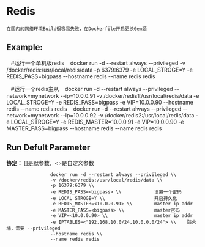 Redis
===

    在国内的网络环境Build很容易失败，在Dockerfile开启更换Gem源

## Example:

    #运行一个单机版redis
    docker run -d --restart always --privileged -v /docker/redis:/usr/local/redis/data -p 6379:6379 -e LOCAL_STROGE=Y -e REDIS_PASS=bigpass --hostname redis --name redis redis

    #运行一个redis主从
    docker run -d --restart always --privileged --network=mynetwork --ip=10.0.0.91 -v /docker/redis1:/usr/local/redis/data -e LOCAL_STROGE=Y -e REDIS_PASS=bigpass -e VIP=10.0.0.90 --hostname redis --name redis redis
    docker run -d --restart always --privileged --network=mynetwork --ip=10.0.0.92 -v /docker/redis2:/usr/local/redis/data -e LOCAL_STROGE=Y -e REDIS_MASTER=10.0.0.91 -e VIP=10.0.0.90 -e MASTER_PASS=bigpass --hostname redis --name redis redis

## Run Defult Parameter
**协定：** []是默参数，<>是自定义参数

					docker run -d --restart always --privileged \\
					-v /docker/redis:/usr/local/redis/data \\
					-p 16379:6379 \\
					-e REDIS_PASS=<bigpass> \\            设置一个密码
					-e LOCAL_STROGE=Y \\                  开启持久化
					-e REDIS_MASTER=<10.0.0.91> \\        master ip addr
					-e MASTER_PASS=<bigpass> \\           master密码
					-e VIP=<10.0.0.90> \\                 master ip addr
					-e IPTABLES=<"192.168.10.0/24,10.0.0.0/24"> \\    防火墙，需要 --privileged
					--hostname redis \\
					--name redis redis

